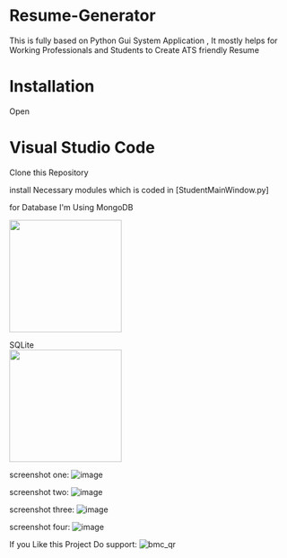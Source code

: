 # Resume-Generator
This is fully based on Python Gui System Application , It mostly helps for Working Professionals and Students to Create  ATS friendly Resume

# Installation
Open 
# Visual Studio Code

Clone this Repository

install Necessary modules which is coded in [StudentMainWindow.py]

for Database I'm Using 
MongoDB 

<img src="https://github.com/JAGADEESHWARAN20/Resume-Generator/assets/66456490/8622eac8-dd5c-44da-b22a-6a44674bea43" width="200" />

SQLite     
<img src="https://github.com/JAGADEESHWARAN20/Resume-Generator/assets/66456490/591e7143-6be2-46a2-8748-80a7e3d61d8b" width="200" />





screenshot one:
![image](https://github.com/JAGADEESHWARAN20/Resume-Generator/assets/66456490/cc20e641-8a43-4294-a06a-e3bc883b3677)


screenshot two:
![image](https://github.com/JAGADEESHWARAN20/Resume-Generator/assets/66456490/c20699c6-f3d6-4823-8e08-2cb4ec6a6312)


screenshot three:
![image](https://github.com/JAGADEESHWARAN20/Resume-Generator/assets/66456490/0baf64e5-d231-474c-9800-837cc6c29e0e)


screenshot four:
![image](https://github.com/JAGADEESHWARAN20/Resume-Generator/assets/66456490/21866bb5-c848-4793-9177-117fca32f8ad)



If you Like this Project Do support:
![bmc_qr](https://github.com/JAGADEESHWARAN20/Resume-Generator/assets/66456490/2892bc49-f767-456f-87bc-ad28015793d1)
